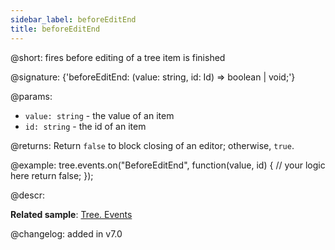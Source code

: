 ```yaml
---
sidebar_label: beforeEditEnd
title: beforeEditEnd
---          
```


@short: fires before editing of a tree item is finished

@signature: {'beforeEditEnd: (value: string, id: Id) => boolean | void;'}

@params:
- `value: string` - the value of an item
- `id: string` - the id of an item

@returns:
Return `false` to block closing of an editor; otherwise, `true`.

@example:
tree.events.on("BeforeEditEnd", function(value, id) {
    // your logic here
    return false;
});

@descr:

**Related sample**: [Tree. Events](https://snippet.dhtmlx.com/vux1ye9g)

@changelog: added in v7.0
